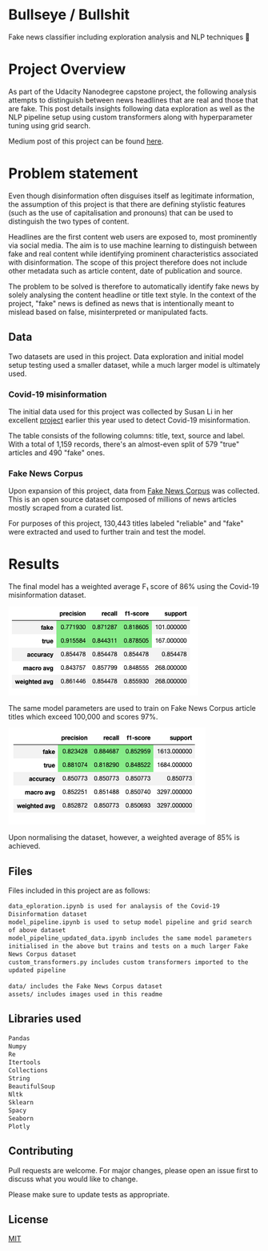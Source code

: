 # Bullseye / Bullshit

Fake news classifier including exploration analysis and NLP techniques 🎯

# Project Overview
As part of the Udacity Nanodegree capstone project, the following analysis attempts to distinguish between news headlines that are real and those that are fake.
This post details insights following data exploration as well as the NLP pipeline setup using custom transformers along with hyperparameter tuning using grid search.

Medium post of this project can be found [here](https://medium.com/@plan__b/auto-fake-news-classifier-using-headlines-86c98fa5ab6e).

# Problem statement
Even though disinformation often disguises itself as legitimate information, the assumption of this project is that there are defining stylistic features (such as the use of capitalisation and pronouns) that can be used to distinguish the two types of content.

Headlines are the first content web users are exposed to, most prominently via social media. The aim is to use machine learning to distinguish between fake and real content while identifying prominent characteristics associated with disinformation. The scope of this project therefore does not include other metadata such as article content, date of publication and source.

The problem to be solved is therefore to automatically identify fake news by solely analysing the content headline or title text style. In the context of the project, "fake" news is defined as news that is intentionally meant to mislead based on false, misinterpreted or manipulated facts.

## Data
Two datasets are used in this project. Data exploration and initial model setup testing used a smaller dataset, while a much larger model is ultimately used.

### Covid-19 misinformation
The initial data used for this project was collected by Susan Li in her excellent [project](https://towardsdatascience.com/automatically-detect-covid-19-misinformation-f7ceca1dc1c7) earlier this year used to detect Covid-19 misinformation.

The table consists of the following columns: title, text, source and label. With a total of 1,159 records, there's an almost-even split of 579 "true" articles and 490 "fake" ones.

### Fake News Corpus
Upon expansion of this project, data from [Fake News Corpus](https://github.com/several27/FakeNewsCorpus) was collected. This is an open source dataset composed of millions of news articles mostly scraped from a curated list.

For purposes of this project, 130,443 titles labeled "reliable" and "fake" were extracted and used to further train and test the model.

# Results
The final model has a weighted average F₁ score of 86% using the Covid-19 misinformation dataset.

![Image of Covid-19 Confusion Matrix](https://github.com/feeblefruits/fake_news_classifier/blob/main/assets/covid_confusion.png)

The same model parameters are used to train on Fake News Corpus article titles which exceed 100,000 and scores 97%.

![Image of Fake News Corpus Confusion Matrix](https://github.com/feeblefruits/fake_news_classifier/blob/main/assets/fake_news_corpus_confusion.png)

Upon normalising the dataset, however, a weighted average of 85% is achieved.

## Files

Files included in this project are as follows:
```
data_eploration.ipynb is used for analaysis of the Covid-19 Disinformation dataset
model_pipeline.ipynb is used to setup model pipeline and grid search of above dataset
model_pipeline_updated_data.ipynb includes the same model parameters initialised in the above but trains and tests on a much larger Fake News Corpus dataset
custom_transformers.py includes custom transformers imported to the updated pipeline

data/ includes the Fake News Corpus dataset
assets/ includes images used in this readme

```

## Libraries used

```
Pandas
Numpy
Re
Itertools
Collections
String
BeautifulSoup
Nltk
Sklearn
Spacy
Seaborn
Plotly
```

## Contributing
Pull requests are welcome. For major changes, please open an issue first to discuss what you would like to change.

Please make sure to update tests as appropriate.

## License
[MIT](https://choosealicense.com/licenses/mit/)
